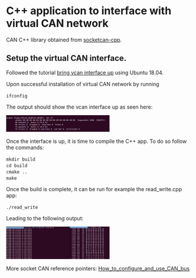 # C++ application to interface with virtual CAN network

CAN C++ library obtained from [socketcan-cpp](https://github.com/siposcsaba89/socketcan-cpp).

## Setup the virtual CAN interface. 

Followed the tutorial [bring vcan interface up](https://elinux.org/Bringing_CAN_interface_up) using Ubuntu 18.04. 

Upon successful installation of virtual CAN network by running


`ifconfig`

The output should show the vcan interface up as seen here:

<img src="https://github.com/teresama/CAN_interface/blob/master/images/explanation_vcan.png?raw=true" width="280">


Once the interface is up, it is time to compile the C++ app.
To do so follow the commands:

`mkdir build`  
`cd build`  
`cmake ..`  
`make`  

Once the build is complete, it can be run for example the read_write.cpp app:

`./read_write`

Leading to the following output:

<img src="https://github.com/teresama/CAN_interface/blob/master/images/showcast.png?raw=true" width="280">

More socket CAN reference pointers:
[How_to_configure_and_use_CAN_bus](https://developer.ridgerun.com/wiki/index.php/How_to_configure_and_use_CAN_bus)